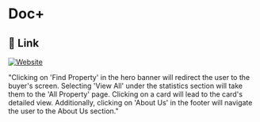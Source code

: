 
# Doc+




## 🔗 Link
[![Website](https://img.shields.io/badge/website-000?style=for-the-badge&logo=ko-fi&logoColor=white)](https://heritage-nest-rho.vercel.app/)


"Clicking on 'Find Property' in the hero banner will redirect the user to the buyer's screen. Selecting 'View All' under the statistics section will take them to the 'All Property' page. Clicking on a card will lead to the card's detailed view. Additionally, clicking on 'About Us' in the footer will navigate the user to the About Us section."





 